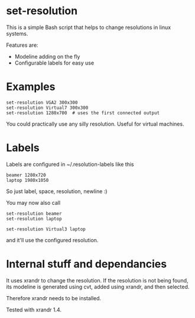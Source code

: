 # set-resolution
This is a simple Bash script that helps to change resolutions in linux systems.

Features are:
- Modeline adding on the fly
- Configurable labels for easy use

# Examples

    set-resolution VGA2 300x300
    set-resolution Virtual7 300x300
    set-resolution 1280x700  # uses the first connected output

You could practically use any silly resolution. Useful for virtual machines.

# Labels

Labels are configured in ~/.resolution-labels like this

    beamer 1280x720
    laptop 1980x1050
    
So just label, space, resolution, newline :)

You may now also call

    set-resolution beamer
    set-resolution laptop

    set-resolution Virtual3 laptop
    
and it'll use the configured resolution.

# Internal stuff and dependancies

It uses xrandr to change the resolution. If the resolution is not being found, its modeline is generated using cvt, added using xrandr, and then selected.

Therefore xrandr needs to be installed. 

Tested with xrandr 1.4.

